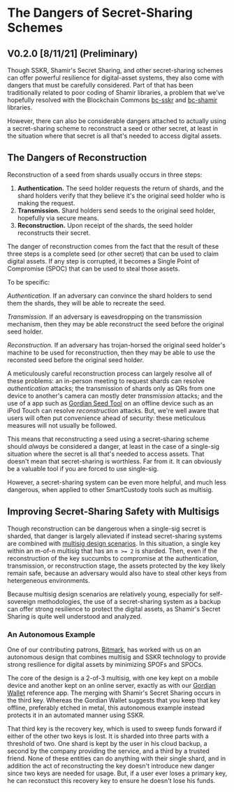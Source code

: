 # The Dangers of Secret-Sharing Schemes
## V0.2.0 [8/11/21] (Preliminary)

Though SSKR, Shamir's Secret Sharing, and other secret-sharing schemes can offer powerful resilience for digital-asset systems, they also come with dangers that must be carefully considered. Part of that has been traditionally related to poor coding of Shamir libraries, a problem that we've hopefully resolved with the Blockchain Commons [bc-sskr](https://github.com/BlockchainCommons/bc-sskr) and [bc-shamir](https://github.com/blockchaincommons/bc-shamir) libraries. 

However, there can also be considerable dangers attached to actually using a secret-sharing scheme to reconstruct a seed or other secret, at least in the situation where that secret is all that's needed to access digital assets.

## The Dangers of Reconstruction

Reconstruction of a seed from shards usually occurs in three steps:

1. **Authentication.** The seed holder requests the return of shards, and the shard holders verify that they believe it's the original seed holder who is making the request.
2. **Transmission.** Shard holders send seeds to the original seed holder, hopefully via secure means.
3. **Reconstruction.** Upon receipt of the shards, the seed holder reconstructs their secret.

The danger of reconstruction comes from the fact that the result of these three steps is a complete seed (or other secret) that can be used to claim digital assets. If any step is corrupted, it becomes a Single Point of Compromise (SPOC) that can be used to steal those assets.

To be specific:

_Authentication._ If an adversary can convince the shard holders to send them the shards, they will be able to recreate the seed.

_Transmission._ If an adversary is eavesdropping on the transmission mechanism, then they may be able reconstruct the seed before the original seed holder.

_Reconstruction._ If an adversary has trojan-horsed the original seed holder's machine to be used for reconstruction, then they may be able to use the reconsted seed before the original seed holder.

A meticulously careful reconstruction process can largely resolve all of these problems: an in-person meeting to request shards can resolve _authentication_ attacks; the transmission of shards only as QRs from one device to another's camera can mostly deter _transmission_ attacks; and the use of a app such as [Gordian Seed Tool](https://github.com/blockchaincommons/GordianSeedTool-iOS) on an offline device such as an iPod Touch can resolve _reconstruction_ attacks. But, we're well aware that users will often put convenience ahead of security: these meticulous measures will not usually be followed.

This means that reconstructing a seed using a secret-sharing scheme should _always_ be considered a danger, at least in the case of a single-sig situation where the secret is all that's needed to access assets. That doesn't mean that secret-sharing is worthless. Far from it. It can obviously be a valuable tool if you are forced to use single-sig.

However, a secret-sharing system can be even more helpful, and much less dangerous, when applied to other SmartCustody tools such as multisig.

## Improving Secret-Sharing Safety with Multisigs

Though reconstruction can be dangerous when a single-sig secret is sharded, that danger is largely alleviated if instead secret-sharing systems are combined with [multisig design scenarios](https://github.com/BlockchainCommons/SmartCustody/blob/master/Docs/Multisig.md). In this situation, a single key within an m-of-n multisig that has an `m >= 2` is sharded. Then, even if the reconstruction of the key succumbs to compromise at the authentication, transmission, or reconstruction stage, the assets protected by the key likely remain safe, because an adversary would also have to steal other keys from hetergeneous environments.

Because multisig design scenarios are relatively young, especially for self-sovereign methodologies, the use of a secret-sharing system as a backup can offer strong resilience to protect the digital assets, as Shamir's Secret Sharing is quite well understood and analyzed.

### An Autonomous Example

One of our contributing patrons, [Bitmark](https://bitmark.com/), has worked with us on an autonomous design that combines multisig and SSKR technology to provide strong resilience for digital assets by minimizing SPOFs and SPOCs.

The core of the design is a 2-of-3 multisig, with one key kept on a mobile device and another kept on an online server, exactly as with our [Gordian Wallet](https://github.com/BlockchainCommons/GordianWallet-iOS) reference app. The merging with Shamir's Secret Sharing occurs in the third key. Whereas the Gordian Wallet suggests that you keep that key offline, preferably etched in metal, this autonomous example instead protects it in an automated manner using SSKR.

That third key is the recovery key, which is used to sweep funds forward if either of the other two keys is lost. It is sharded into three parts with a threshold of two. One shard is kept by the user in his cloud backup, a second by the company providing the service, and a third by a trusted friend. None of these entities can do anything with their single shard, and in addition the act of reconstructing the key doesn't introduce new danger since two keys are needed for usage. But, if a user ever loses a primary key, he can reconstuct this recovery key to ensure he doesn't lose his funds.

